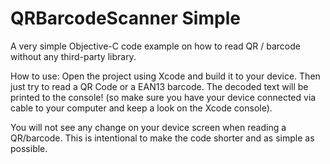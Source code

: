 # QRBarcodeScanner Simple
A very simple Objective-C code example on how to read QR / barcode without any third-party library.

How to use:
Open the project using Xcode and build it to your device. Then just try to read a QR Code or a EAN13 barcode. The decoded text will be printed to the console! (so make sure you have your device connected via cable to your computer and keep a look on the Xcode console).

You will not see any change on your device screen when reading a QR/barcode. This is intentional to make the code shorter and as simple as possible.

